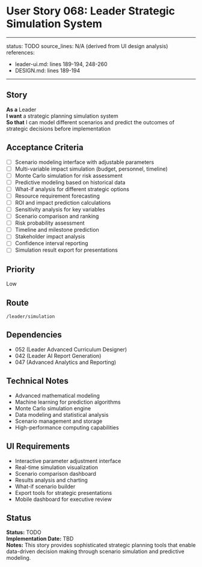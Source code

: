 # User Story 068: Leader Strategic Simulation System

---
status: TODO
source_lines: N/A (derived from UI design analysis)
references:
  - leader-ui.md: lines 189-194, 248-260
  - DESIGN.md: lines 189-194
---

## Story
**As a** Leader  
**I want** a strategic planning simulation system  
**So that** I can model different scenarios and predict the outcomes of strategic decisions before implementation

## Acceptance Criteria
- [ ] Scenario modeling interface with adjustable parameters
- [ ] Multi-variable impact simulation (budget, personnel, timeline)
- [ ] Monte Carlo simulation for risk assessment
- [ ] Predictive modeling based on historical data
- [ ] What-if analysis for different strategic options
- [ ] Resource requirement forecasting
- [ ] ROI and impact prediction calculations
- [ ] Sensitivity analysis for key variables
- [ ] Scenario comparison and ranking
- [ ] Risk probability assessment
- [ ] Timeline and milestone prediction
- [ ] Stakeholder impact analysis
- [ ] Confidence interval reporting
- [ ] Simulation result export for presentations

## Priority
Low

## Route
`/leader/simulation`

## Dependencies
- 052 (Leader Advanced Curriculum Designer)
- 042 (Leader AI Report Generation)
- 047 (Advanced Analytics and Reporting)

## Technical Notes
- Advanced mathematical modeling
- Machine learning for prediction algorithms
- Monte Carlo simulation engine
- Data modeling and statistical analysis
- Scenario management and storage
- High-performance computing capabilities

## UI Requirements
- Interactive parameter adjustment interface
- Real-time simulation visualization
- Scenario comparison dashboard
- Results analysis and charting
- What-if scenario builder
- Export tools for strategic presentations
- Mobile dashboard for executive review

## Status
**Status:** TODO  
**Implementation Date:** TBD  
**Notes:** This story provides sophisticated strategic planning tools that enable data-driven decision making through scenario simulation and predictive modeling.